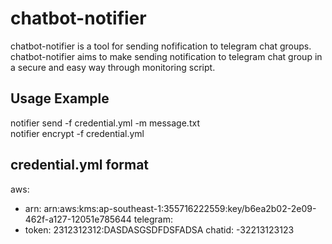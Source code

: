 # chatbot-notifier

chatbot-notifier is a tool for sending nofification to telegram chat groups. <br/>
chatbot-notifier aims to make sending notification to telegram chat group in a secure and easy way through monitoring script.

## Usage Example

notifier send -f credential.yml -m message.txt <br/>
notifier encrypt -f credential.yml

## credential.yml format

aws:
- arn: arn:aws:kms:ap-southeast-1:355716222559:key/b6ea2b02-2e09-462f-a127-12051e785644
telegram:
- token: 2312312312:DASDASGSDFDSFADSA
  chatid: -32213123123
